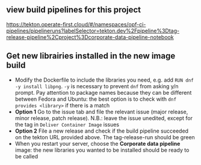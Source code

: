 
## view build pipelines for this project
https://tekton.operate-first.cloud/#/namespaces/opf-ci-pipelines/pipelineruns?labelSelector=tekton.dev%2Fpipeline%3Dtag-release-pipeline%2Cproject%3Dcorporate-data-pipeline-notebook

## Get new librairies installed in the new image build
* Modify the Dockerfile to include the libraries you need, e.g. add `RUN dnf -y install libpng`. `-y` is necessary to prevent `dnf` from asking y/n prompt. Pay attention to package names because they can be different between Fedora and Ubuntu: the best option is to check with `dnf provides <library>` if there is a match
* **Option 1** Go to the issue tab and file the relevant issue (major release, minor release, patch release). N.B.: leave the issue unedited, except for the tag in `Deliver Container Image` issues
* **Option 2** File a new release and check if the build pipeline succeeded on the tekton URL provided above. The tag-release-run should be green
* When you restart your server, choose the **Corporate data pipeline** image: the new libraries you wanted to be installed should be ready to be called
